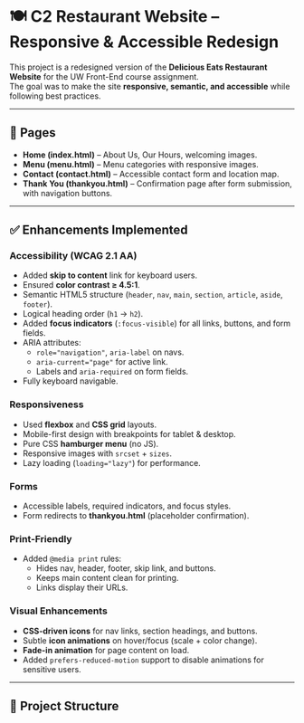 # 🍽️ C2 Restaurant Website – Responsive & Accessible Redesign

This project is a redesigned version of the **Delicious Eats Restaurant Website** for the UW Front-End course assignment.  
The goal was to make the site **responsive, semantic, and accessible** while following best practices.

---

## 📂 Pages
- **Home (index.html)** – About Us, Our Hours, welcoming images.
- **Menu (menu.html)** – Menu categories with responsive images.
- **Contact (contact.html)** – Accessible contact form and location map.
- **Thank You (thankyou.html)** – Confirmation page after form submission, with navigation buttons.

---

## ✅ Enhancements Implemented

### Accessibility (WCAG 2.1 AA)
- Added **skip to content** link for keyboard users.
- Ensured **color contrast ≥ 4.5:1**.
- Semantic HTML5 structure (`header`, `nav`, `main`, `section`, `article`, `aside`, `footer`).
- Logical heading order (`h1` → `h2`).
- Added **focus indicators** (`:focus-visible`) for all links, buttons, and form fields.
- ARIA attributes:
  - `role="navigation"`, `aria-label` on navs.
  - `aria-current="page"` for active link.
  - Labels and `aria-required` on form fields.
- Fully keyboard navigable.

### Responsiveness
- Used **flexbox** and **CSS grid** layouts.
- Mobile-first design with breakpoints for tablet & desktop.
- Pure CSS **hamburger menu** (no JS).
- Responsive images with `srcset` + `sizes`.
- Lazy loading (`loading="lazy"`) for performance.

### Forms
- Accessible labels, required indicators, and focus styles.
- Form redirects to **thankyou.html** (placeholder confirmation).

### Print-Friendly
- Added `@media print` rules:
  - Hides nav, header, footer, skip link, and buttons.
  - Keeps main content clean for printing.
  - Links display their URLs.

### Visual Enhancements
- **CSS-driven icons** for nav links, section headings, and buttons.
- Subtle **icon animations** on hover/focus (scale + color change).
- **Fade-in animation** for page content on load.
- Added `prefers-reduced-motion` support to disable animations for sensitive users.

---

## 📂 Project Structure
